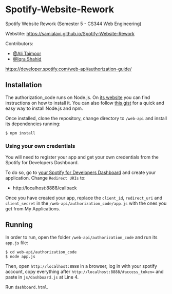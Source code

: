 # Spotify-Website-Rework
Spotify Website Rework (Semester 5 - CS344 Web Engineering)

Webstite: https://samialavi.github.io/Spotify-Website-Rework

Contributors:
   - [@Ali Taimoor](https://github.com/AliTaimoor)
   - [@Iqra Shahid](https://github.com/IqraShahid9)


https://developer.spotify.com/web-api/authorization-guide/

## Installation

The authorization_code runs on Node.js. On [its website](http://www.nodejs.org/download/) you can find instructions on how to install it. You can also follow [this gist](https://gist.github.com/isaacs/579814) for a quick and easy way to install Node.js and npm.

Once installed, clone the repository, change directory to `/web-api` and install its dependencies running:

    $ npm install

### Using your own credentials
You will need to register your app and get your own credentials from the Spotify for Developers Dashboard.

To do so, go to [your Spotify for Developers Dashboard](https://beta.developer.spotify.com/dashboard) and create your application. Change `Redirect URIs` to:

* http://localhost:8888/callback

Once you have created your app, replace the `client_id`, `redirect_uri` and `client_secret` in the `/web-api/authorization_code/app.js` with the ones you get from My Applications.

## Running
In order to run, open the folder `/web-api/authorization_code` and run its `app.js` file:

    $ cd web-api/authorization_code
    $ node app.js

Then, open `http://localhost:8888` in a browser, log in with your spotify account, copy everything after `http://localhost:8888/#access_token=` and paste in `js/dashboard.js` at Line 4.

Run `dashboard.html`.

